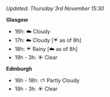 *Updated: Thursday 3rd November 15:30*

**Glasgow**

* 16h: :cloud: Cloudy
* 17h: :cloud: Cloudy [:umbrella: as of 8h]
* 18h: :umbrella: Rainy [:cloud: as of 8h]
* 19h - 3h: :sunny: Clear

**Edinburgh**

* 16h - 18h: :partly_sunny: Partly Cloudy
* 19h - 3h: :sunny: Clear

